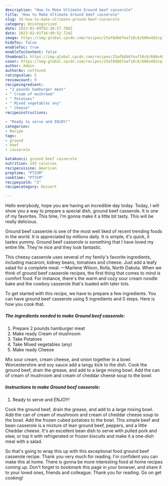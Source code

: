 ```yaml
---
description: "How to Make Ultimate Ground beef casserole"
title: "How to Make Ultimate Ground beef casserole"
slug: 16-how-to-make-ultimate-ground-beef-casserole
category: Uncategorized
date: 2023-01-09T02:36:57.786Z
date: 2023-02-01T16:49:52.724Z
image: https://img-global.cpcdn.com/recipes/25af8db6feaf10c8/680x482cq70/ground-beef-casserole-recipe-main-photo.jpg
hideToc: false
enableToc: true
enableTocContent: false
thumbnail: https://img-global.cpcdn.com/recipes/25af8db6feaf10c8/680x482cq70/ground-beef-casserole-recipe-main-photo.jpg
cover: https://img-global.cpcdn.com/recipes/25af8db6feaf10c8/680x482cq70/ground-beef-casserole-recipe-main-photo.jpg
author: Admin
authorAv: notfound
ratingvalue: 5
reviewcount: 9
recipeingredient:
- "2 pounds hamburger meat"
- " Cream of mushroom"
- " Potatoes"
- " Mixed vegetables any"
- " Cheese"
recipeinstructions:

- "Ready to serve and ENJOY!"
categories:
- Recipe
tags:
- ground
- beef
- casserole

katakunci: ground beef casserole 
nutrition: 193 calories
recipecuisine: American
preptime: "PT33M"
cooktime: "PT31M"
recipeyield: "3"
recipecategory: Dessert

---
```



Hello everybody, hope you are having an incredible day today. Today, I will show you a way to prepare a special dish, ground beef casserole. It is one of my favorites. This time, I'm gonna make it a little bit tasty. This will be really delicious.

Ground beef casserole is one of the most well liked of recent trending foods in the world. It is appreciated by millions daily. It is simple, it's quick, it tastes yummy. Ground beef casserole is something that I have loved my entire life. They're nice and they look fantastic.

This cheesy casserole uses several of my family&#39;s favorite ingredients, including macaroni, kidney beans, tomatoes and cheese. Just add a leafy salad for a complete meal. —Marlene Wilson, Rolla, North Dakota. When we think of ground beef casserole recipes, the first thing that comes to mind is comfort food. For instance, there&#39;s the warm and cozy sour cream noodle bake and the cowboy casserole that&#39;s loaded with tater tots.


To get started with this recipe, we have to prepare a few ingredients. You can have ground beef casserole using 5 ingredients and 0 steps. Here is how you cook that.

<!--inarticleads1-->

##### The ingredients needed to make Ground beef casserole:

1. Prepare 2 pounds hamburger meat
1. Make ready  Cream of mushroom
1. Take  Potatoes
1. Take  Mixed vegetables (any)
1. Make ready  Cheese


Mix sour cream, cream cheese, and onion together in a bowl. Worcestershire and soy sauce add a tangy kick to the dish. Cook the ground beef, drain the grease, and add to a large mixing bowl. Add the can of cream of mushroom and cream of cheddar cheese soup to the bowl. 

<!--inarticleads2-->

##### Instructions to make Ground beef casserole:


1. Ready to serve and ENJOY!

Cook the ground beef, drain the grease, and add to a large mixing bowl. Add the can of cream of mushroom and cream of cheddar cheese soup to the bowl. Add the frozen cubed potatoes to the bowl. This simple beef and bean casserole is a mixture of lean ground beef, peppers, and a little Cheddar cheese. It&#39;s an excellent bean dish to serve with pulled pork and slaw, or top it with refrigerated or frozen biscuits and make it a one-dish meal with a salad. 

So that's going to wrap this up with this exceptional food ground beef casserole recipe. Thank you very much for reading. I'm confident you can make this at home. There is gonna be more interesting food at home recipes coming up. Don't forget to bookmark this page in your browser, and share it to your loved ones, friends and colleague. Thank you for reading. Go on get cooking!
